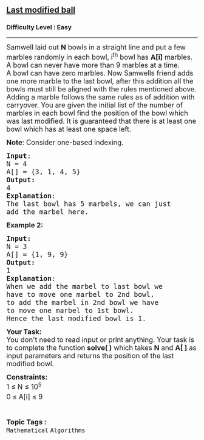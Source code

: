 <h2><a href="https://practice.geeksforgeeks.org/problems/33af95e5935f1f2a0c3f5083c4b9d0db68e97bd4/1?page=1&difficulty[]=0&status[]=unsolved&category[]=Mathematical&sortBy=submissions">Last modified ball</a></h2><h3>Difficulty Level : Easy</h3><hr><div class="problems_problem_content__Xm_eO"><p><span style="font-size:18px">Samwell laid out <strong>N</strong> bowls&nbsp;in a straight line&nbsp;and put a few marbles randomly in each bowl, i<sup>th</sup> bowl has <strong>A[i]</strong> marbles. A bowl can never have more than 9 marbles at a time. A&nbsp;bowl can have zero marbles. Now Samwells friend adds one more marble to the last bowl, after this addition all the bowls must still be aligned with the rules mentioned above. Adding a marble follows the same rules as of addition with carryover. You are given the initial list of the number of marbles in each bowl find the position of the bowl&nbsp;which was last modified. It is guaranteed that there is at least one bowl which has at least one space left.</span></p>

<p><span style="font-size:18px"><strong>Note</strong>: Consider one-based indexing.</span></p>

<pre><span style="font-size:18px"><strong>Input</strong>:
N = 4
A[] = {3, 1, 4, 5}
<strong>Output:</strong>&nbsp;
4
<strong>Explanation</strong>: 
The last bowl has 5 marbels, we can just 
add the marbel here.</span>
</pre>

<p><span style="font-size:18px"><strong>Example 2:</strong></span></p>

<pre><span style="font-size:18px"><strong>Input:</strong>
N = 3
A[] = {1, 9, 9}
<strong>Output:&nbsp;
</strong>1
<strong>Explanation</strong>: 
When we add the marbel to last bowl we 
have to move one marbel to 2nd bowl, 
to add the marbel in 2nd bowl we have 
to move one marbel to 1st bowl.
Hence the last modified bowl is 1.</span>
</pre>

<p><span style="font-size:18px"><strong>Your Task:&nbsp;&nbsp;</strong><br>
You don't need to read input or print anything. Your task is to complete the function <strong>solve( )</strong>&nbsp;which takes <strong>N</strong>&nbsp;and&nbsp;<strong>A[ ]</strong>&nbsp;as input parameters&nbsp;and returns the position of the last modified bowl.</span></p>

<p><span style="font-size:18px"><strong>Constraints:</strong><br>
1 ≤ N&nbsp;≤ 10<sup>5</sup><br>
0<sup>&nbsp;</sup>≤ A[i] ≤ 9</span></p>
</div><br><p><span style=font-size:18px><strong>Topic Tags : </strong><br><code>Mathematical</code>&nbsp;<code>Algorithms</code>&nbsp;